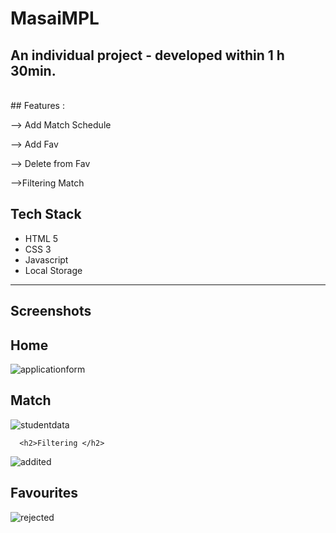# MasaiMPL

<h2> An individual project - developed within 1 h 30min.</h2>

 <br>
  ## Features :
  <p>--> Add Match Schedule</p>
  <p> --> Add Fav </p>
  <p> --> Delete from Fav </p>
  <p> -->Filtering Match </P>

  
## Tech Stack    


- HTML 5
- CSS 3
- Javascript
- Local Storage
<hr>


## Screenshots

   <h2>Home</h2>
   <img src= 'https://user-images.githubusercontent.com/107308031/188959689-e8324174-c120-49bd-bbf3-785b7c9d730b.png'    alt='applicationform'/>
   <h2>Match</h2>
   <img src="https://user-images.githubusercontent.com/107308031/188959781-fe47f6de-ba8b-4b1c-a8a5-f9e4ef36c802.png"  alt='studentdata'/>
  
      <h2>Filtering </h2>
   <img src="https://user-images.githubusercontent.com/107308031/188959795-9c10d87f-8908-4c35-8067-7f0b83a19e03.png" alt="addited" />
 <h2>Favourites</h2>
   <img src="https://user-images.githubusercontent.com/107308031/188959821-380bf40d-1000-4d5d-a775-67fcb17ce1a8.png" alt="rejected" />
